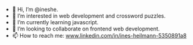 - 👋 Hi, I’m @ineshe.
- 👀 I’m interested in web development and crossword puzzles.
- 🌱 I’m currently learning javascript.
- 💞️ I’m looking to collaborate on frontend web development.
- 📫 How to reach me: www.linkedin.com/in/ines-heilmann-5350891a8

<!---
ineshe/ineshe is a ✨ special ✨ repository because its `README.md` (this file) appears on your GitHub profile.
You can click the Preview link to take a look at your changes.
--->
